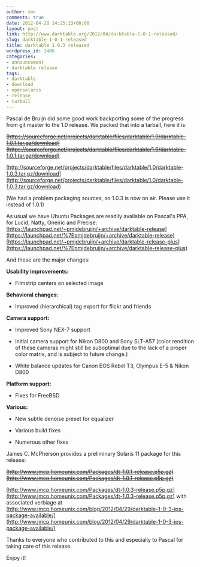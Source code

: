 ```yaml
---
author: smn
comments: true
date: 2012-04-28 14:25:13+00:00
layout: post
link: http://www.darktable.org/2012/04/darktable-1-0-1-released/
slug: darktable-1-0-1-released
title: darktable 1.0.3 released
wordpress_id: 1486
categories:
- announcement
- darktable release
tags:
- darktable
- download
- opensolaris
- release
- tarball
---
```


Pascal de Bruijn did some good work backporting some of the progress from git master to the 1.0 release. We packed that into a tarball, here it is:

<del>[https://sourceforge.net/projects/darktable/files/darktable/1.0/darktable-1.0.1.tar.gz/download](https://sourceforge.net/projects/darktable/files/darktable/1.0/darktable-1.0.1.tar.gz/download)</del>

[http://sourceforge.net/projects/darktable/files/darktable/1.0/darktable-1.0.3.tar.gz/download](http://sourceforge.net/projects/darktable/files/darktable/1.0/darktable-1.0.3.tar.gz/download)

(We had a problem packaging sources, so 1.0.3 is now on air. Please use it instead of 1.0.1)

As usual we have Ubuntu Packages are readily available on Pascal's PPA, for Lucid, Natty, Oneiric and Precise:
[https://launchpad.net/~pmjdebruijn/+archive/darktable-release](https://launchpad.net/%7Epmjdebruijn/+archive/darktable-release)
[https://launchpad.net/~pmjdebruijn/+archive/darktable-release-plus](https://launchpad.net/%7Epmjdebruijn/+archive/darktable-release-plus)

And these are the major changes:

**Usability improvements:**



	
  * Filmstrip centers on selected image


**Behavioral changes:**



	
  * Improved (hierarchical) tag export for flickr and friends


**Camera support:**



	
  * Improved Sony NEX-7 support

	
  * Initial camera support for Nikon D800 and Sony SLT-A57 (color rendition of these cameras might still be suboptimal due to the lack of a proper color matrix, and is subject to future change.)

	
  * White balance updates for Canon EOS Rebel T3, Olympus E-5 & Nikon D800


**Platform support:**



	
  * Fixes for FreeBSD


**Various:**



	
  * New subtle denoise preset for equalizer

	
  * Various build fixes

	
  * Numerous other fixes



James C. McPherson provides a preliminary Solaris 11 package for this release:

<del>[http://www.jmcp.homeunix.com/Packages/dt-1.0.1-release.p5p.gz](http://www.jmcp.homeunix.com/Packages/dt-1.0.1-release.p5p.gz)</del>

[http://www.jmcp.homeunix.com/Packages/dt-1.0.3-release.p5p.gz](http://www.jmcp.homeunix.com/Packages/dt-1.0.3-release.p5p.gz)
with associated verbiage at
[http://www.jmcp.homeunix.com/blog/2012/04/29/darktable-1-0-3-ips-package-available/](http://www.jmcp.homeunix.com/blog/2012/04/29/darktable-1-0-3-ips-package-available/)

Thanks to everyone who contributed to this and especially to Pascal for taking care of this release.

Enjoy it!
